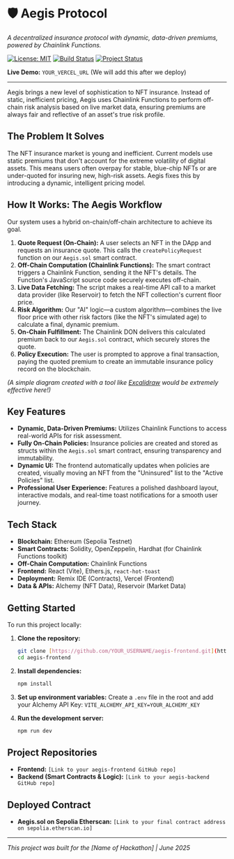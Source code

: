 # 🛡️ Aegis Protocol

*A decentralized insurance protocol with dynamic, data-driven premiums, powered by Chainlink Functions.*

[![License: MIT](https://img.shields.io/badge/License-MIT-yellow.svg)](https://opensource.org/licenses/MIT)
[![Build Status](https://img.shields.io/badge/Build-Passing-brightgreen)](https://github.com/YOUR_USERNAME/aegis-frontend)
[![Project Status](https://img.shields.io/badge/Status-Feature_Complete-blue)](https://github.com/YOUR_USERNAME/aegis-frontend)

**Live Demo:** `YOUR_VERCEL_URL` (We will add this after we deploy)

---

Aegis brings a new level of sophistication to NFT insurance. Instead of static, inefficient pricing, Aegis uses Chainlink Functions to perform off-chain risk analysis based on live market data, ensuring premiums are always fair and reflective of an asset's true risk profile.

## The Problem It Solves

The NFT insurance market is young and inefficient. Current models use static premiums that don't account for the extreme volatility of digital assets. This means users often overpay for stable, blue-chip NFTs or are under-quoted for insuring new, high-risk assets. Aegis fixes this by introducing a dynamic, intelligent pricing model.

## How It Works: The Aegis Workflow

Our system uses a hybrid on-chain/off-chain architecture to achieve its goal.

1. **Quote Request (On-Chain):** A user selects an NFT in the DApp and requests an insurance quote. This calls the `createPolicyRequest` function on our `Aegis.sol` smart contract.
2. **Off-Chain Computation (Chainlink Functions):** The smart contract triggers a Chainlink Function, sending it the NFT's details. The Function's JavaScript source code securely executes off-chain.
3. **Live Data Fetching:** The script makes a real-time API call to a market data provider (like Reservoir) to fetch the NFT collection's current floor price.
4. **Risk Algorithm:** Our "AI" logic—a custom algorithm—combines the live floor price with other risk factors (like the NFT's simulated age) to calculate a final, dynamic premium.
5. **On-Chain Fulfillment:** The Chainlink DON delivers this calculated premium back to our `Aegis.sol` contract, which securely stores the quote.
6. **Policy Execution:** The user is prompted to approve a final transaction, paying the quoted premium to create an immutable insurance policy record on the blockchain.

*(A simple diagram created with a tool like [Excalidraw](https://excalidraw.com/) would be extremely effective here!)*

## Key Features

* **Dynamic, Data-Driven Premiums:** Utilizes Chainlink Functions to access real-world APIs for risk assessment.
* **Fully On-Chain Policies:** Insurance policies are created and stored as structs within the `Aegis.sol` smart contract, ensuring transparency and immutability.
* **Dynamic UI:** The frontend automatically updates when policies are created, visually moving an NFT from the "Uninsured" list to the "Active Policies" list.
* **Professional User Experience:** Features a polished dashboard layout, interactive modals, and real-time toast notifications for a smooth user journey.

## Tech Stack

* **Blockchain:** Ethereum (Sepolia Testnet)
* **Smart Contracts:** Solidity, OpenZeppelin, Hardhat (for Chainlink Functions toolkit)
* **Off-Chain Computation:** Chainlink Functions
* **Frontend:** React (Vite), Ethers.js, `react-hot-toast`
* **Deployment:** Remix IDE (Contracts), Vercel (Frontend)
* **Data & APIs:** Alchemy (NFT Data), Reservoir (Market Data)

## Getting Started

To run this project locally:

1. **Clone the repository:**

    ```bash
    git clone [https://github.com/YOUR_USERNAME/aegis-frontend.git](https://github.com/YOUR_USERNAME/aegis-frontend.git)
    cd aegis-frontend
    ```

2. **Install dependencies:**

    ```bash
    npm install
    ```

3. **Set up environment variables:**
    Create a `.env` file in the root and add your Alchemy API Key:
    `VITE_ALCHEMY_API_KEY=YOUR_ALCHEMY_KEY`
4. **Run the development server:**

    ```bash
    npm run dev
    ```

## Project Repositories

* **Frontend:** `[Link to your aegis-frontend GitHub repo]`
* **Backend (Smart Contracts & Logic):** `[Link to your aegis-backend GitHub repo]`

## Deployed Contract

* **Aegis.sol on Sepolia Etherscan:**
    `[Link to your final contract address on sepolia.etherscan.io]`

---
*This project was built for the [Name of Hackathon] | June 2025*

